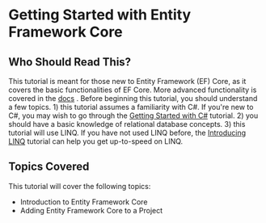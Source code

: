 # Getting Started with Entity Framework Core

## Who Should Read This?

This tutorial is meant for those new to Entity Framework (EF) Core, as it covers the basic functionalities of EF Core. More advanced functionality is covered in the [docs](https://docs.efproject.net/en/latest/) . Before beginning this tutorial, you should understand a few topics. 1) this tutorial assumes a familiarity with C#. If you're new to C#, you may wish to go through the [Getting Started with C#](https://www.microsoft.com/net/tutorials/csharp/getting-started) tutorial. 2) you should have a basic knowledge of relational database concepts. 3) this tutorial will use LINQ. If you have not used LINQ before, the [Introducing LINQ](https://www.microsoft.com/net/tutorials/csharp/getting-started/linq) tutorial can help you get up-to-speed on LINQ.

## Topics Covered

This tutorial will cover the following topics:
- Introduction to Entity Framework Core
- Adding Entity Framework Core to a Project